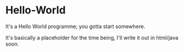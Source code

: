 # Hello-World
It's a Hello World programme; you gotta start somewhere.

It's basically a placeholder for the time being, I'll write it out in html/java soon.
